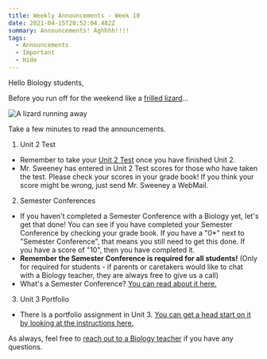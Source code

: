 ```yaml
---
title: Weekly Announcements - Week 10
date: 2021-04-15T20:52:04.482Z
summary: Announcements! Aghhhh!!!!
tags:
  - Announcements
  - Important
  - Hide
---
```

<!--StartFragment-->

Hello Biology students,

Before you run off for the weekend like a [frilled lizard](https://en.wikipedia.org/wiki/Chlamydosaurus)...

![A lizard running away](https://media.giphy.com/media/U8n16pv7qIQTXDe7AQ/giphy.gif)

Take a few minutes to read the announcements.

1. Unit 2 Test

* Remember to take your [Unit 2 Test](https://mnca-biology-message-board.netlify.app/posts/unit-2-test/) once you have finished Unit 2.
* Mr. Sweeney has entered in Unit 2 Test scores for those who have taken the test. Please check your scores in your grade book! If you think your score might be wrong, just send Mr. Sweeney a WebMail.

2. Semester Conferences

* If you haven't completed a Semester Conference with a Biology yet, let's get that done! You can see if you have completed your Semester Conference by checking your grade book. If you have a "0*" next to "Semester Conference", that means you still need to get this done. If you have a score of "10", then you have completed it.
* **Remember the Semester Conference is required for all students!** (Only for required for students - if parents or caretakers would like to chat with a Biology teacher, they are always free to give us a call)
* What's a Semester Conference? [You can read about it here.](https://mnca-biology-message-board.netlify.app/posts/what's-a-%22semester-conference%22/)

3. Unit 3 Portfolio

* There is a portfolio assignment in Unit 3. [You can get a head start on it by looking at the instructions here.](https://mnca-biology-message-board.netlify.app/posts/unit-3-alternative-portfolio/)

As always, feel free to [reach out to a Biology teacher](https://mnca-biology-message-board.netlify.app/contact/) if you have any questions.

<!--EndFragment-->